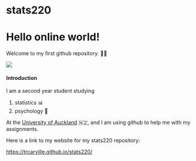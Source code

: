 # stats220

# Hello online world!

Welcome to my first github repository. 👋🏻

![](https://us.123rf.com/450wm/maxborovkov/maxborovkov1809/maxborovkov180900067/110330061-autumn-welcome-sign-with-colorful-maple-leaves-vector-background-.jpg?ver=6)

#### Introduction

I am a second year student studying
1. statistics 📊 
2. psychology 🧠 

At the [University of Auckland](https://www.auckland.ac.nz/en.html) 🇳🇿, and I am using github to help me with my assignments.

Here is a link to my website for my stats220 repository:

https://trcarville.github.io/stats220/
